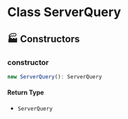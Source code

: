 # Class ServerQuery

## 🏭 Constructors

### constructor

```ts
new ServerQuery(): ServerQuery
```
#### Return Type

- `ServerQuery`


